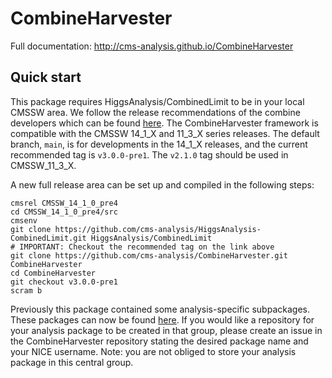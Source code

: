 # CombineHarvester

Full documentation: http://cms-analysis.github.io/CombineHarvester

## Quick start

This package requires HiggsAnalysis/CombinedLimit to be in your local CMSSW area. We follow the release recommendations of the combine developers which can be found [here](https://cms-analysis.github.io/HiggsAnalysis-CombinedLimit/#setting-up-the-environment-and-installation). The CombineHarvester framework is compatible with the CMSSW 14_1_X and 11_3_X series releases. The default branch, `main`, is for developments in the 14_1_X releases, and the current recommended tag is `v3.0.0-pre1`. The `v2.1.0` tag should be used in CMSSW_11_3_X.

A new full release area can be set up and compiled in the following steps:

    cmsrel CMSSW_14_1_0_pre4
    cd CMSSW_14_1_0_pre4/src
    cmsenv
    git clone https://github.com/cms-analysis/HiggsAnalysis-CombinedLimit.git HiggsAnalysis/CombinedLimit
    # IMPORTANT: Checkout the recommended tag on the link above
    git clone https://github.com/cms-analysis/CombineHarvester.git CombineHarvester
    cd CombineHarvester
    git checkout v3.0.0-pre1
    scram b

Previously this package contained some analysis-specific subpackages. These packages can now be found [here](https://gitlab.cern.ch/cms-hcg/ch-areas). If you would like a repository for your analysis package to be created in that group, please create an issue in the CombineHarvester repository stating the desired package name and your NICE username. Note: you are not obliged to store your analysis package in this central group.
